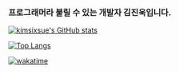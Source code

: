 ### 프로그래머라 불릴 수 있는 개발자 김진욱입니다.

[![kimsixsue's GitHub stats](https://github-readme-stats.vercel.app/api?username=kimsixsue&locale=kr&show_icons=true)](https://github.com/anuraghazra/github-readme-stats)

[![Top Langs](https://github-readme-stats.vercel.app/api/top-langs/?username=kimsixsue&layout=compact&card_width)](https://github.com/anuraghazra/github-readme-stats)

[![wakatime](https://wakatime.com/badge/user/1feaa7a7-3e3f-4043-ba20-dfa710bbad96.svg)](https://wakatime.com/@1feaa7a7-3e3f-4043-ba20-dfa710bbad96)
